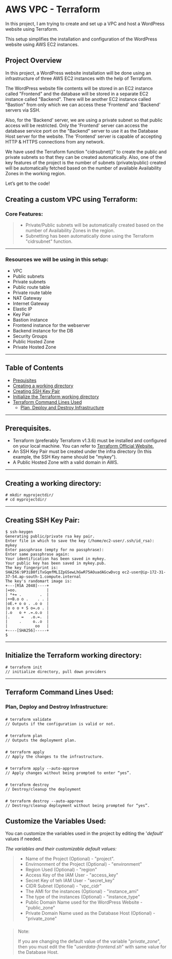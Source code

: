 # AWS VPC - Terraform

In this project, I am trying to create and set up a VPC and host a WordPress website using Terraform.

This setup simplifies the installation and configuration of the WordPress website using AWS EC2 instances. 

## Project Overview

In this project, a WordPress website installation will be done using an infrastructure of three AWS EC2 instances with the help of Terraform.

The WordPress website file contents will be stored in an EC2 instance called "Frontend" and the database will be stored in a separate EC2 instance called "Backend". There will be another EC2 instance called "Bastion" from only which we can access these 'Frontend' and 'Backend' servers via SSH.

Also, for the 'Backend' server, we are using a private subnet so that public access will be restricted. Only the 'Frontend' server can access the database service port on the "Backend" server to use it as the Database Host server for the website. The 'Frontend' server is capable of accepting HTTP & HTTPS connections from any network.

We have used the Terraform function "cidrsubnet()" to create the public and private subnets so that they can be created automatically. Also, one of the key features of the project is the number of subnets (private/public) created will be automatically fetched based on the number of available Availability Zones in the working region.

Let’s get to the code!

## Creating a custom VPC using Terraform:

### Core Features:

> * Private/Public subnets will be automatically created based on the number of Availability Zones in the region.
> * Subnetting has been automatically done using the Terraform "cidrsubnet" function.

---------------------------------------------------------------

### Resources we will be using in this setup:

- VPC
- Public subnets
- Private subnets
- Public route table
- Private route table
- NAT Gateway
- Internet Gateway
- Elastic IP
- Key Pair
- Bastion instance
- Frontend instance for the webserver
- Backend instance for the DB
- Security Groups
- Public Hosted Zone
- Private Hosted Zone

---------------------------------------------------------------

## Table of Contents

- [Prequisites](https://github.com/winifredkj/VPC-Terraform/blob/main/README.md#prerequisites)
- [Creating a working directory](https://github.com/winifredkj/VPC-Terraform/blob/main/README.md#creating-a-working-directory)
- [Creating SSH Key Pair](https://github.com/winifredkj/VPC-Terraform/blob/main/README.md#creating-ssh-key-pair)
- [Initialize the Terraform working directory](https://github.com/winifredkj/VPC-Terraform/blob/main/README.md#initialize-the-terraform-working-directory)
- [Terraform Command Lines Used](https://github.com/winifredkj/VPC-Terraform/blob/main/README.md#terraform-command-lines-used)
   - [Plan, Deploy and Destroy Infrastructure](https://github.com/winifredkj/VPC-Terraform/blob/main/README.md#plan-deploy-and-destroy-infrastructure)
---------------------------------------------------------------

## Prerequisites.

- Terraform (preferably Terraform v1.3.6) must be installed and configured on your local machine. You can refer to [Terraform Official Website.](https://developer.hashicorp.com/terraform/downloads)
- An SSH Key Pair must be created under the infra directory (In this example, the SSH Key name should be "mykey").
- A Public Hosted Zone with a valid domain in AWS.
----------------------------------------------------------

## Creating a working directory:

    # mkdir myprojectdir/
    # cd myprojectdir/

----------------------------------------------------------------

## Creating SSH Key Pair:

    $ ssh-keygen
    Generating public/private rsa key pair.
    Enter file in which to save the key (/home/ec2-user/.ssh/id_rsa): mykey
    Enter passphrase (empty for no passphrase):
    Enter same passphrase again:
    Your identification has been saved in mykey.
    Your public key has been saved in mykey.pub.
    The key fingerprint is:
    SHA256:9P3iB0fiTxGqmfMLIZpGSewLhGwR75AOuadAGcwDvcg ec2-user@ip-172-31-37-54.ap-south-1.compute.internal
    The key's randomart image is:
    +---[RSA 2048]----+
    |=oo.             |
    | *+= .        .  |
    |++B.o o .    . . |
    |oE.+ o o . .o o  |
    |o o o + S o=.o . |
    |.o   o + .=.o.o  |
    |.     =   .o.=.  |
    |     .     o..o  |
    |            oo   |
    +----[SHA256]-----+
    $

--------------------------------------------------------------------

## Initialize the Terraform working directory:


    # terraform init 
    // initialize directory, pull down providers
-----------------------------------------------------------------------

## Terraform Command Lines Used:

### Plan, Deploy and Destroy Infrastructure:
###
    # terraform validate
    // Outputs if the configuration is valid or not.
###    
    # terraform plan 
    // Outputs the deployment plan.
###
    # terraform apply
    // Apply the changes to the infrastructure.
###
    # terraform apply --auto-approve 
    // Apply changes without being prompted to enter “yes”.
###
    # terraform destroy
    // Destroy/cleanup the deployment
###
    # terraform destroy --auto-approve 
    // Destroy/cleanup deployment without being prompted for “yes”.
    

## Customize the Variables Used:

You can customize the variables used in the project by editing the '_default_' values if needed.

_The variables and their customizable default values:_

> * Name of the Project (Optional) - "project".
> * Envirnonment of the Project (Optional) - "environment"
> * Region Used (Optional) - "region"
> * Access Key of the IAM User - "access_key"
> * Secret Key of teh IAM User - "secret_key"
> * CIDR Subnet (Optional) - "vpc_cidr"
> * The AMI for the instances (Optional) - "instance_ami"
> * The type of the instances (Optional) - "instance_type"
> * Public Domain Name used for the WordPress Website - "public_zone"
> * Private Domain Name used as the Database Host (Optional) - "private_zone"

###
> Note: 
>
> If you are changing the default value of the variable "_private_zone_", then you must edit the file "_userdata-frontend.sh_" with same value for the Database Host.
